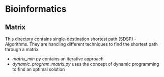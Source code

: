# Bioinformatics

## Matrix
This directory contains single-destination shortest path (SDSP) - Algorithms. They are handling different techniques to find the shortest path through a matrix.
* *matrix_min.py* contains an iterative approach
* *dynamic_program_matrix.py* uses the concept of dynamic programming to find an optimal solution
